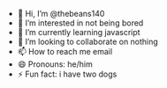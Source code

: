 - 👋 Hi, I’m @thebeans140
- 👀 I’m interested in not being bored
- 🌱 I’m currently learning javascript
- 💞️ I’m looking to collaborate on nothing
- 📫 How to reach me email
- 😄 Pronouns: he/him
- ⚡ Fun fact: i have two dogs

<!---
thebeans140/thebeans140 is a ✨ special ✨ repository because its `README.md` (this file) appears on your GitHub profile.
You can click the Preview link to take a look at your changes.
--->
